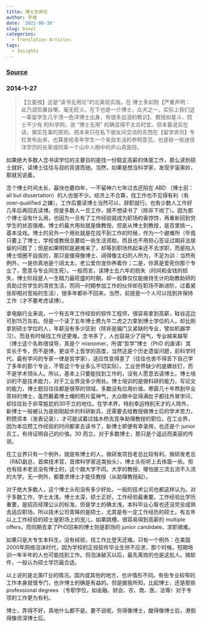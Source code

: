 ```yaml
---
title: 博士无用论
author: 李维
date: '2021-06-30'
slug: bswyl
categories:
  - Translation Articles
tags:
  - Insights
---
```


### [Source](http://blog.sciencenet.cn/blog-362400-762627.html)

### 2014-1-27

>【立委按】这是“读书无用论”的北美现实版。在 博士多如狗【严重声明：此乃调侃兼自嘲，毫无贬义，在下也是一介博士，众犬之一，实际上我们这一辈留学生几乎清一色洋博士出身，有很多血泪的教训】、教授如星斗、院士不少有 的科学网，说 “博士无用” 的确显得不太合时宜。但本着说实在话，做实在事的原则，把本来只在私下朋友间交流的东西在【留学资讯】专栏发布出来，也算是给青年学生一个来自生活的参照意见。也是给一些迷信洋学历的长辈或同辈一个山中人眼中的庐山真面目。

如果绝大多数人念书读学位的主要目的是找一份稳定高薪的体面工作，那么读到硕士就好，读博士往往与目的背道而驰。当然，如果是想当科学家，发现宇宙奥妙，那就另说着。



念个博士时间太长，最快也要四年，一不留神六七年过去还陷在 ABD （博士前：all but dissertation）的人也很不少。经济上不合算，找工作也不见得有利（有 over-qualified 之嫌）。工作后要读博士当然可以，辞职就行。也有少数人工作好几年后再回去读博。但是多数人一旦工作，就不想读书了（除非下岗了）。因为那个博士没有什么用，也因为一旦有了工作经验就成为职场的香饽饽，再重新回到穷学生的状态很难。博士的最大用处就是做教授。但是从博士到教授，是百里挑一，基本没戏。博士的另外一个用处就是在找不到工作的时候，作为一个避难所（毕竟只要上了博士，学校或教授总要给一些生活资助，而且也不用担心签证过期非法居留的问题了；但是如果明知是避难来了，却等到职场热起来还不去求职，而是陷入博士怪圈不自拔的，那只是傻得像博士、阔得像主妇的人所为，不足为训：当然有例外，一是你真地是个阔太太，老公爱你宠你养着你；二是，你真是爱死你那个专业了，愿意与专业同生死）。一般而言，读博士五六年的损失（时间和金钱的损失，博士阶段是人一生精力最旺盛的时期，却一般靠仅仅能维持生计的助教助研的资助过穷学生的清贫生活，而同一时期参加工作的伙伴却在职场不断进阶，过着紧张却相对宽裕的生活），很多年都补不回来。当然，前提是一个人可以找到并保持工作（才不要考虑读博）。


拿电脑行业来说，一个有五年工作经验的软件工程师，很容易拿到高薪，硅谷这边可到15万左右。但是一个读了五年博士费九牛二虎之力拿到博士学位的人，却比刚拿到硕士学位的人，年薪没有多少区别（除非是偏门又紧缺的专业，譬如机器学习）。而且有时候找工作还更难。念书多了，人也容易少了锐气，专业越来越窄（博士这个名称很误导，真是个 misnomer，所谓“哲学”博士（PhD 的直译）其实长于专，而不是博，更谈不上哲学的高度，当然这是个历史遗留问题，前科学时代，最有学问的专家一律是哲学家），适应性变得差了（往往也舍不得丢下自己学了多年的那个专业，不管这个专业多么不切实际）。工业世界缺少的是螺丝钉，而不是学术领头人。所以，基本上只要能找到工作的，没有人愿意去读博士。博士培训的不是技术能力，对于工业界没多少用处。博士培训的是做科研的能力，写论文的能力，博士题目往往都是很窄的领域，多数没有应用价值。寒窗几十年熬到毕业答辩的博士，虽然戴着博士帽的照片蛮神气，大众眼中显得满肚子都往外冒学问，却往往处于非常尴尬的30不立的地位。在学术界，特别幸运特别天才的人除外，新博士一般被认为是刚刚起步的科研新兵，还需要去给教授做博士后的学术苦力，积攒资本（发表记录），才可能试着过独木桥去竞争助理教授的职位。在工业界，因为本应攒工作经验的时间都拿去读书了，新博士即便有幸录用，也还是个 junior 员工，有待证明自己的价值。30 而立，对于多数博士，那只是个遥远而美丽的传说。






在工业界只有一个例外，就是有博士的人，做研发项目老总比较有利。做研发老总（R&D副总，首席技术官，首席科学家这类抬头），博士头衔听上去体面一些。但也有技术老总没有博士的，这个跟大学不同。大学的教授，哪怕是三流五流不入流的大学，无一例外，都要求博士才能任教授（从助理教授起）。


对于绝大多数人，这个博士头衔没有多少好处。一般的技术公司也都这样认为。对于多数工作，学士太浅，博士太深，硕士正好。工作经验最重要。工作经验比学历重要，是招员经理公认的标准。但是学士的确太浅，本科毕业心智也还没完全成熟去适应职场，所以技术公司青睐的是硕士，尤其是有一定工作经历的硕士。有五年以上工作经验的硕士是职场上的宠儿，如果跳槽，很容易得到高薪的 multiple offers，而同期去拿了PhD回来的博士则是职场的 junior candidate，求职艰难。

如果只是大专生本科生，没有经验，找工作比登天还难。只有一个例外：在美国2000年网络泡沫时代，因为学校的正规软件毕业生供不应求，那个时候，短期培训一年半年的人也可能找到工作。但泡沫破灭以后，最先离岗的也是这批人。搞软件，一般认为硕士学历最合适。

以上说的是北美IT业的情况。国内或其他的地方，也许情形不同。有些专业较窄的工作本身就很专门，也许博士的确是有益的。但是据我所知，比起博士，还是那些 professional degrees （专职学位，如金融、财会、农、商、医、法等）对于专项的工作更为有利。

博士，弄得不好，真地什么都不是。要不说呢，穷得像博士，酸得像博士后，潦倒得像资深博士后。



